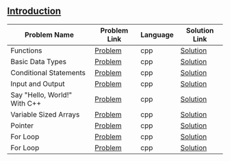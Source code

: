 ## [Introduction](https://www.hackerrank.com/domains/cpp/cpp-introduction)

| Problem Name                 | Problem Link                                                                            | Language | Solution Link                                    |
|------------------------------|-----------------------------------------------------------------------------------------|----------|--------------------------------------------------|
| Functions                    | [Problem](https://www.hackerrank.com/challenges/c-tutorial-functions/problem)           | cpp      | [Solution](./c-tutorial-functions.cpp)           |
| Basic Data Types             | [Problem](https://www.hackerrank.com/challenges/c-tutorial-basic-data-types/problem)    | cpp      | [Solution](./c-tutorial-basic-data-types.cpp)    |
| Conditional Statements       | [Problem](https://www.hackerrank.com/challenges/c-tutorial-conditional-if-else/problem) | cpp      | [Solution](./c-tutorial-conditional-if-else.cpp) |
| Input and Output             | [Problem](https://www.hackerrank.com/challenges/cpp-input-and-output/problem)           | cpp      | [Solution](./cpp-input-and-output.cpp)           |
| Say "Hello, World!" With C++ | [Problem](https://www.hackerrank.com/challenges/cpp-hello-world/problem)                | cpp      | [Solution](./cpp-hello-world.cpp)                |
| Variable Sized Arrays        | [Problem](https://www.hackerrank.com/challenges/variable-sized-arrays/problem)          | cpp      | [Solution](./variable-sized-arrays.cpp)          |
| Pointer                      | [Problem](https://www.hackerrank.com/challenges/c-tutorial-pointer/problem)             | cpp      | [Solution](./c-tutorial-pointer.cpp)             |
| For Loop                     | [Problem](https://www.hackerrank.com/challenges/c-tutorial-for-loop/problem)            | cpp      | [Solution](./c-tutorial-for-loop.cpp)            |
| For Loop                     | [Problem](https://www.hackerrank.com/challenges/arrays-introduction/problem)            | cpp      | [Solution](./arrays-introduction.cpp)            |

